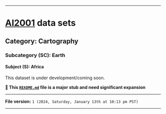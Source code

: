 
***

# [AI2001](https://github.com/seanpm2001/AI2001/) data sets

## Category: Cartography

### Subcategory (SC): Earth

#### Subject (S): Africa

This dataset is under development/coming soon.

**🌱️ This [`README.md`](/README.md) file is a major stub and need significant expansion**

***

**File version:** `1 (2024, Saturday, January 13th at 10:13 pm PST)`

***
